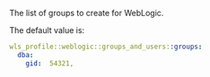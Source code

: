 The list of groups to create for WebLogic.

The default value is:

```yaml
wls_profile::weblogic::groups_and_users::groups:
  dba:
    gid:  54321,
```
